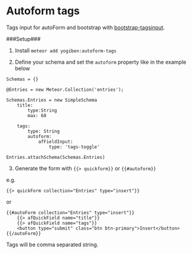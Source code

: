 Autoform tags
============

Tags input for autoForm and bootstrap with [bootstrap-tagsinput](http://timschlechter.github.io/bootstrap-tagsinput/examples/). 

###Setup###
1) Install `meteor add yogiben:autoform-tags`

2) Define your schema and set the `autoform` property like in the example below
```
Schemas = {}

@Entries = new Meteor.Collection('entries');

Schemas.Entries = new SimpleSchema
	title:
		type:String
		max: 60
		
	tags:
		type: String
		autoform:
			afFieldInput:
				type: 'tags-toggle'

Entries.attachSchema(Schemas.Entries)
```

3) Generate the form with `{{> quickform}}` or `{{#autoform}}`

e.g.
```
{{> quickForm collection="Entries" type="insert"}}
```

or

```
{{#autoForm collection="Entries" type="insert"}}
    {{> afQuickField name="title"}}
    {{> afQuickField name="tags"}}
    <button type="submit" class="btn btn-primary">Insert</button>
{{/autoForm}}
```

Tags will be comma separated string.

